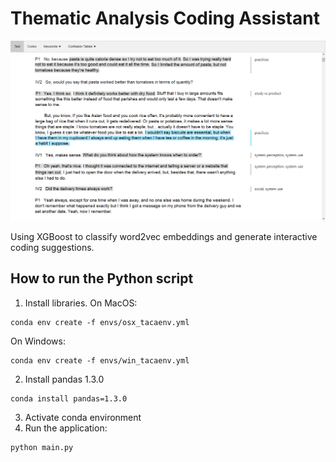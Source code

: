 # Thematic Analysis Coding Assistant

![Screenshot of the text tab](static/res/screenshots/text.png)

Using XGBoost to classify word2vec embeddings and generate interactive coding suggestions.

## How to run the Python script

1) Install libraries. On MacOS:

```
conda env create -f envs/osx_tacaenv.yml
```

On Windows:

```
conda env create -f envs/win_tacaenv.yml
```

2) Install pandas 1.3.0
```
conda install pandas=1.3.0
```
3) Activate conda environment
4) Run the application:

```
python main.py
```
